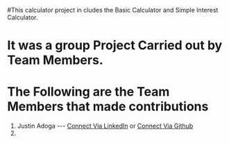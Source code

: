 #This calculator project in cludes the Basic Calculator and Simple Interest Calculator.
# It was a group Project Carried out by Team Members.
# The Following are the Team Members that made contributions
1. Justin Adoga --- <a href="https://linkedin.com/in/pjadoga">Connect Via LinkedIn</a> or <a href="https://github.com/pjadoga">Connect Via Github</a>
2. 
